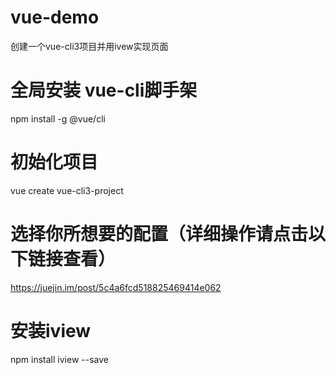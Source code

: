 # vue-demo
创建一个vue-cli3项目并用ivew实现页面


# 全局安装 vue-cli脚手架
npm install -g @vue/cli

# 初始化项目
vue create vue-cli3-project

# 选择你所想要的配置（详细操作请点击以下链接查看）
https://juejin.im/post/5c4a6fcd518825469414e062

# 安装iview
npm install iview --save
